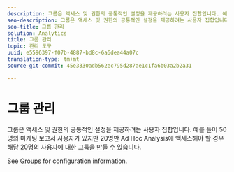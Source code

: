 ```yaml
---
description: 그룹은 액세스 및 권한의 공통적인 설정을 제공하려는 사용자 집합입니다. 예를 들어 50명의 마케팅 보고서 사용자가 있지만 20명만 Ad Hoc Analysis에 액세스해야 할 경우 해당 20명의 사용자에 대한 그룹을 만들 수 있습니다.
seo-description: 그룹은 액세스 및 권한의 공통적인 설정을 제공하려는 사용자 집합입니다. 예를 들어 50명의 마케팅 보고서 사용자가 있지만 20명만 Ad Hoc Analysis에 액세스해야 할 경우 해당 20명의 사용자에 대한 그룹을 만들 수 있습니다.
seo-title: 그룹 관리
solution: Analytics
title: 그룹 관리
topic: 관리 도구
uuid: e5596397-f07b-4887-bd8c-6a6dea44a07c
translation-type: tm+mt
source-git-commit: 45e3330adb562ec795d287ae1c1fa6b03a2b2a31

---
```



# 그룹 관리

그룹은 액세스 및 권한의 공통적인 설정을 제공하려는 사용자 집합입니다. 예를 들어 50명의 마케팅 보고서 사용자가 있지만 20명만 Ad Hoc Analysis에 액세스해야 할 경우 해당 20명의 사용자에 대한 그룹을 만들 수 있습니다.

See [Groups](/help/admin/user-management2/c-user-groups/groups.md) for configuration information.
